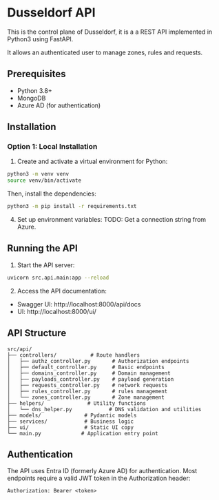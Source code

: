 # Dusseldorf API

This is the control plane of Dusseldorf, it is a a REST API implemented in Python3 using FastAPI.  

It allows an authenticated user to manage zones, rules and requests.

## Prerequisites

- Python 3.8+
- MongoDB
- Azure AD (for authentication)

## Installation

### Option 1: Local Installation

1. Create and activate a virtual environment for Python:
```bash
python3 -m venv venv
source venv/bin/activate 
```
Then, install the dependencies:

```bash
python3 -m pip install -r requirements.txt
```


4. Set up environment variables:
TODO: Get a connection string from Azure.


## Running the API

1. Start the API server:
```bash
uvicorn src.api.main:app --reload
```

2. Access the API documentation:
- Swagger UI: http://localhost:8000/api/docs
- UI: http://localhost:8000/ui/

## API Structure

```
src/api/
├── controllers/           # Route handlers
│   ├── authz_controller.py       # Authorization endpoints
│   ├── default_controller.py     # Basic endpoints
│   ├── domains_controller.py     # Domain management
│   ├── payloads_controller.py    # payload generation
│   ├── requests_controller.py    # network requests
│   ├── rules_controller.py       # rules management
│   └── zones_controller.py       # Zone management
├── helpers/              # Utility functions
│   └── dns_helper.py            # DNS validation and utilities
├── models/              # Pydantic models
├── services/            # Business logic
├── ui/                  # Static UI copy
└── main.py             # Application entry point
```

## Authentication

The API uses Entra ID (formerly Azure AD) for authentication. Most endpoints require a valid JWT 
token in the Authorization header:

```
Authorization: Bearer <token>
```

